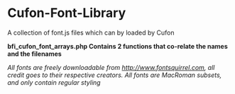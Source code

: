 Cufon-Font-Library
==================

A collection of font.js files which can by loaded by Cufon

**bfi_cufon_font_arrays.php Contains 2 functions that co-relate the names and the filenames**

*All fonts are freely downloadable from http://www.fontsquirrel.com, all credit goes to their respective creators.*
*All fonts are MacRoman subsets, and only contain regular styling*